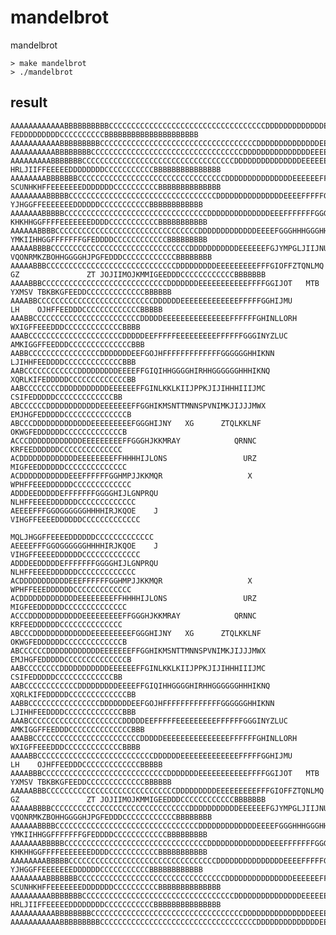 mandelbrot
==========

mandelbrot

    > make mandelbrot
    > ./mandelbrot

result
----
    AAAAAAAAAAAABBBBBBBBBBCCCCCCCCCCCCCCCCCCCCCCCCCCCCCCCCCCCDDDDDDDDDDDDDEEEEEFFGHJOKIJKR FEDDDDDDDDDCCCCCCCCCCBBBBBBBBBBBBBBBBBBBBB
    AAAAAAAAAAABBBBBBBBBCCCCCCCCCCCCCCCCCCCCCCCCCCCCCCCCCCCDDDDDDDDDDDDDDEEEEEFFGGHIKOTLJHGFFEEDDDDDDDDDCCCCCCCCCCBBBBBBBBBBBBBBBBBBB
    AAAAAAAAAABBBBBBBBCCCCCCCCCCCCCCCCCCCCCCCCCCCCCCCCCCDDDDDDDDDDDDDDDEEEEEEFFGGHIKMSRKIHGGFEEEEDDDDDDDDDCCCCCCCCCCBBBBBBBBBBBBBBBBB
    AAAAAAAAABBBBBBBCCCCCCCCCCCCCCCCCCCCCCCCCCCCCCCCCCDDDDDDDDDDDDDDDEEEEEEEFGHJNKLOQ HRLJIIFFEEEEEDDDDDDDDCCCCCCCCCCCBBBBBBBBBBBBBBB
    AAAAAAAABBBBBBBCCCCCCCCCCCCCCCCCCCCCCCCCCCCCCCCCDDDDDDDDDDDDDDDEEEEEEFFFGIONWJGO  SCUNHKHFFEEEEEEEDDDDDDDCCCCCCCCCCBBBBBBBBBBBBBB
    AAAAAAAABBBBBCCCCCCCCCCCCCCCCCCCCCCCCCCCCCCCCCDDDDDDDDDDDDDDDEEEEFFFFFGGHHJMTO        YJHGGFFEEEEEEEDDDDDDCCCCCCCCCCCBBBBBBBBBBBB
    AAAAAAABBBBBCCCCCCCCCCCCCCCCCCCCCCCCCCCCCCCCDDDDDDDDDDDDDDEEEFFFFFFFGGGGHILP         KHKHHGGFFFFEEEEEEEDDDDCCCCCCCCCCCBBBBBBBBBBB
    AAAAAABBBBCCCCCCCCCCCCCCCCCCCCCCCCCCCCCCCCDDDDDDDDDDDDDEEEEFGGGHHHGGGHHIIJKMS        YMKIIHHGGFFFFFFFGFEDDDDCCCCCCCCCCCCBBBBBBBBB
    AAAAABBBBCCCCCCCCCCCCCCCCCCCCCCCCCCCCCCCDDDDDDDDDDDEEEEEEFGJYMPGLJIIJNUPLWOPQUJ     VQONRMKZBOHHGGGGHJPGFEDDDCCCCCCCCCCCCBBBBBBBB
    AAAAABBBCCCCCCCCCCCCCCCCCCCCCCCCCCCCCDDDDDDDDDEEEEEEEEEFFFGIOFFZTQNLMQ  GZ               ZT JOJIIMOJKMMIGEEDDDCCCCCCCCCCCCBBBBBBB
    AAAABBBCCCCCCCCCCCCCCCCCCCCCCCCCCCCDDDDDDDEEEEEEEEEEEFFFFGGIJOT   MTB                        YXMSV TBKBKGFEEDDCCCCCCCCCCCCCBBBBBB
    AAAABBCCCCCCCCCCCCCCCCCCCCCCCCCCDDDDDDEEEEEEEEEEEEEFFFFFGGHIJMU                                LH    OJHFFEEDDDCCCCCCCCCCCCCBBBBB
    AAABBCCCCCCCCCCCCCCCCCCCCCCCCDDDDDEEEEEEEEEEEEEEEFFFFFFGHINLLORH                                    WXIGFFEEEDDDCCCCCCCCCCCCCBBBB
    AAABCCCCCCCCCCCCCCCCCCCCCDDDDDEEFFFFFEEEEEEEEEFFFFFFGGGINYZLUC                                     AMKIGGFFEEDDDCCCCCCCCCCCCCCBBB
    AABBCCCCCCCCCCCCCCCCDDDDDDDEEFGOJHFFFFFFFFFFFFFGGGGGGHHIKNN                                          LJIHHFEEDDDDCCCCCCCCCCCCCBBB
    AABCCCCCCCCCCCCDDDDDDDDDEEEEFFGIQIHHGGGGHIRHHGGGGGGHHHIKNQ                                           XQRLKIFEDDDDDCCCCCCCCCCCCCBB
    AABCCCCCCCCDDDDDDDDDDDEEEEEEFFGINLKKLKIIJPPKJIJIHHHIIIJMC                                               CSIFEDDDDDCCCCCCCCCCCCCBB
    ABCCCCCCDDDDDDDDDDDDEEEEEEEFFGGHIKMSNTTMNNSPVNIMKJIJJJMWX                                             EMJHGFEDDDDDCCCCCCCCCCCCCCB
    ABCCCDDDDDDDDDDDDDEEEEEEEEEFGGGHIJNY   XG      ZTQLKKLNF                                               OKWGFEDDDDDDCCCCCCCCCCCCCB
    ACCCDDDDDDDDDDDDEEEEEEEEEFFGGGHJKKMRAY            QRNNC                                                 KRFEEDDDDDDCCCCCCCCCCCCCC
    ACDDDDDDDDDDDDDEEEEEEEEFFHHHHIJLONS                 URZ                                                MIGFEEDDDDDDCCCCCCCCCCCCCC
    ACDDDDDDDDDDDEEEFFFFFFGGHMPJJKKMQR                   X                                                WPHFFEEEDDDDDDCCCCCCCCCCCCC
    ADDDEEDDDDDEFFFFFFFGGGGHIJLGNPRQU                                                                    NLHFFEEEEDDDDDDCCCCCCCCCCCCC
    AEEEEFFFGGOGGGGGGHHHHIRJKQOE    J                                                                   VIHGFFEEEEDDDDDDCCCCCCCCCCCCC
                                                                                                     MQLJHGGFFEEEEDDDDDDCCCCCCCCCCCCC
    AEEEEFFFGGOGGGGGGHHHHIRJKQOE    J                                                                   VIHGFFEEEEDDDDDDCCCCCCCCCCCCC
    ADDDEEDDDDDEFFFFFFFGGGGHIJLGNPRQU                                                                    NLHFFEEEEDDDDDDCCCCCCCCCCCCC
    ACDDDDDDDDDDDEEEFFFFFFGGHMPJJKKMQR                   X                                                WPHFFEEEDDDDDDCCCCCCCCCCCCC
    ACDDDDDDDDDDDDDEEEEEEEEFFHHHHIJLONS                 URZ                                                MIGFEEDDDDDDCCCCCCCCCCCCCC
    ACCCDDDDDDDDDDDDEEEEEEEEEFFGGGHJKKMRAY            QRNNC                                                 KRFEEDDDDDDCCCCCCCCCCCCCC
    ABCCCDDDDDDDDDDDDDEEEEEEEEEFGGGHIJNY   XG      ZTQLKKLNF                                               OKWGFEDDDDDDCCCCCCCCCCCCCB
    ABCCCCCCDDDDDDDDDDDDEEEEEEEFFGGHIKMSNTTMNNSPVNIMKJIJJJMWX                                             EMJHGFEDDDDDCCCCCCCCCCCCCCB
    AABCCCCCCCCDDDDDDDDDDDEEEEEEFFGINLKKLKIIJPPKJIJIHHHIIIJMC                                               CSIFEDDDDDCCCCCCCCCCCCCBB
    AABCCCCCCCCCCCCDDDDDDDDDEEEEFFGIQIHHGGGGHIRHHGGGGGGHHHIKNQ                                           XQRLKIFEDDDDDCCCCCCCCCCCCCBB
    AABBCCCCCCCCCCCCCCCCDDDDDDDEEFGOJHFFFFFFFFFFFFFGGGGGGHHIKNN                                          LJIHHFEEDDDDCCCCCCCCCCCCCBBB
    AAABCCCCCCCCCCCCCCCCCCCCCDDDDDEEFFFFFEEEEEEEEEFFFFFFGGGINYZLUC                                     AMKIGGFFEEDDDCCCCCCCCCCCCCCBBB
    AAABBCCCCCCCCCCCCCCCCCCCCCCCCDDDDDEEEEEEEEEEEEEEEFFFFFFGHINLLORH                                    WXIGFFEEEDDDCCCCCCCCCCCCCBBBB
    AAAABBCCCCCCCCCCCCCCCCCCCCCCCCCCDDDDDDEEEEEEEEEEEEEFFFFFGGHIJMU                                LH    OJHFFEEDDDCCCCCCCCCCCCCBBBBB
    AAAABBBCCCCCCCCCCCCCCCCCCCCCCCCCCCCDDDDDDDEEEEEEEEEEEFFFFGGIJOT   MTB                        YXMSV TBKBKGFEEDDCCCCCCCCCCCCCBBBBBB
    AAAAABBBCCCCCCCCCCCCCCCCCCCCCCCCCCCCCDDDDDDDDDEEEEEEEEEFFFGIOFFZTQNLMQ  GZ               ZT JOJIIMOJKMMIGEEDDDCCCCCCCCCCCCBBBBBBB
    AAAAABBBBCCCCCCCCCCCCCCCCCCCCCCCCCCCCCCCDDDDDDDDDDDEEEEEEFGJYMPGLJIIJNUPLWOPQUJ     VQONRMKZBOHHGGGGHJPGFEDDDCCCCCCCCCCCCBBBBBBBB
    AAAAAABBBBCCCCCCCCCCCCCCCCCCCCCCCCCCCCCCCCDDDDDDDDDDDDDEEEEFGGGHHHGGGHHIIJKMS        YMKIIHHGGFFFFFFFGFEDDDDCCCCCCCCCCCCBBBBBBBBB
    AAAAAAABBBBBCCCCCCCCCCCCCCCCCCCCCCCCCCCCCCCCDDDDDDDDDDDDDDEEEFFFFFFFGGGGHILP         KHKHHGGFFFFEEEEEEEDDDDCCCCCCCCCCCBBBBBBBBBBB
    AAAAAAAABBBBBCCCCCCCCCCCCCCCCCCCCCCCCCCCCCCCCCDDDDDDDDDDDDDDDEEEEFFFFFGGHHJMTO        YJHGGFFEEEEEEEDDDDDDCCCCCCCCCCCBBBBBBBBBBBB
    AAAAAAAABBBBBBBCCCCCCCCCCCCCCCCCCCCCCCCCCCCCCCCCDDDDDDDDDDDDDDDEEEEEEFFFGIONWJGO  SCUNHKHFFEEEEEEEDDDDDDDCCCCCCCCCCBBBBBBBBBBBBBB
    AAAAAAAAABBBBBBBCCCCCCCCCCCCCCCCCCCCCCCCCCCCCCCCCCDDDDDDDDDDDDDDDEEEEEEEFGHJNKLOQ HRLJIIFFEEEEEDDDDDDDDCCCCCCCCCCCBBBBBBBBBBBBBBB
    AAAAAAAAAABBBBBBBBCCCCCCCCCCCCCCCCCCCCCCCCCCCCCCCCCCDDDDDDDDDDDDDDDEEEEEEFFGGHIKMSRKIHGGFEEEEDDDDDDDDDCCCCCCCCCCBBBBBBBBBBBBBBBBB
    AAAAAAAAAAABBBBBBBBBCCCCCCCCCCCCCCCCCCCCCCCCCCCCCCCCCCCDDDDDDDDDDDDDDEEEEEFFGGHIKOTLJHGFFEEDDDDDDDDDCCCCCCCCCCBBBBBBBBBBBBBBBBBBB